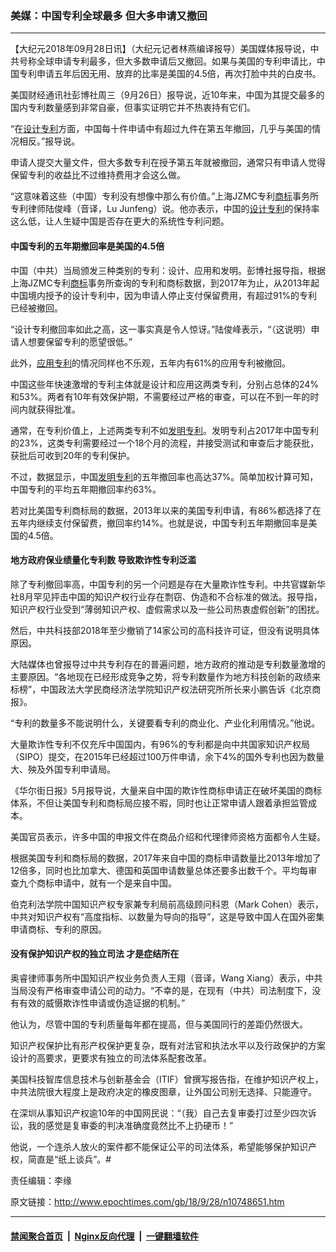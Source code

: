 ### 美媒：中国专利全球最多 但大多申请又撤回
------------------------

<p>【大纪元2018年09月28日讯】（大纪元记者林燕编译报导）美国媒体报导说，中共号称全球申请专利最多，但大多数申请后又撤回。如果与美国的专利申请比，中国专利申请五年后因无用、放弃的比率是美国的4.5倍，再次打脸中共的白皮书。</p>
<p>美国财经通讯社彭博社周三（9月26日）报导说，近10年来，中国为其提交最多的国内专利数量感到非常自豪，但事实证明它并不热衷持有它们。</p>
<p>“在<a href="http://www.epochtimes.com/gb/tag/%E8%AE%BE%E8%AE%A1%E4%B8%93%E5%88%A9.html">设计专利</a>方面，中国每十件申请中有超过九件在第五年撤回，几乎与美国的情况相反。”报导说。</p>
<p>申请人提交大量文件，但大多数专利在授予第五年就被撤回，通常只有申请人觉得保留专利的收益比不过维持费用才会这么做。</p>
<p>“这意味着这些（中国）专利没有想像中那么有价值。”上海JZMC专利<a href="http://www.epochtimes.com/gb/tag/%E5%95%86%E6%A0%87.html">商标</a>事务所专利律师陆俊峰（音译，Lu Junfeng）说。他亦表示，中国的<a href="http://www.epochtimes.com/gb/tag/%E8%AE%BE%E8%AE%A1%E4%B8%93%E5%88%A9.html">设计专利</a>的保持率这么低，让人生疑中国是否存在更大的系统性专利问题。</p>
<h4>中国专利的五年期撤回率是美国的4.5倍</h4>
<p>中国（中共）当局颁发三种类别的专利：设计、应用和发明。彭博社报导指，根据上海JZMC专利<a href="http://www.epochtimes.com/gb/tag/%E5%95%86%E6%A0%87.html">商标</a>事务所查询的专利和商标数据，到2017年为止，从2013年起中国境内授予的设计专利中，因为申请人停止支付保留费用，有超过91%的专利已经被撤回。</p>
<p>“设计专利撤回率如此之高，这一事实真是令人惊讶。”陆俊峰表示，“（这说明）申请人想要保留专利的愿望很低。”</p>
<p>此外，<a href="http://www.epochtimes.com/gb/tag/%E5%BA%94%E7%94%A8%E4%B8%93%E5%88%A9.html">应用专利</a>的情况同样也不乐观，五年内有61%的应用专利被撤回。</p>
<p>中国这些年快速激增的专利主体就是设计和应用这两类专利，分别占总体的24%和53%。两者有10年有效保护期，不需要经过严格的审查，可以在不到一年的时间内就获得批准。</p>
<p>通常，在专利价值上，上述两类专利不如<a href="http://www.epochtimes.com/gb/tag/%E5%8F%91%E6%98%8E%E4%B8%93%E5%88%A9.html">发明专利</a>。发明专利占2017年中国专利的23%，这类专利需要经过一个18个月的流程，并接受测试和审查后才能获批，获批后可收到20年的专利保护。</p>
<p>不过，数据显示，中国<a href="http://www.epochtimes.com/gb/tag/%E5%8F%91%E6%98%8E%E4%B8%93%E5%88%A9.html">发明专利</a>的五年撤回率也高达37%。简单加权计算可知，中国专利的平均五年期撤回率约63%。</p>
<p>若对比美国专利商标局的数据，2013年以来的美国专利申请，有86%都选择了在五年内继续支付保留费，撤回率约14%。也就是说，中国专利五年期撤回率是美国的4.5倍。</p>
<h4>地方政府保业绩量化专利数 导致欺诈性专利泛滥</h4>
<p>除了专利撤回率高，中国专利的另一个问题是存在大量欺诈性专利。中共官媒新华社8月罕见抨击中国的知识产权行业存在剽窃、伪造和不合标准的做法。报导指，知识产权行业受到“薄弱知识产权、虚假需求以及一些公司热衷虚假创新”的困扰。</p>
<p>然后，中共科技部2018年至少撤销了14家公司的高科技许可证，但没有说明具体原因。</p>
<p>大陆媒体也曾报导过中共专利存在的普遍问题，地方政府的推动是专利数量激增的主要原因。“各地现在已经形成竞争之势，将专利数量作为地方科技创新的政绩来标榜”，中国政法大学民商经济法学院知识产权法研究所所长来小鹏告诉《北京商报》。</p>
<p>“专利的数量多不能说明什么，关键要看专利的商业化、产业化利用情况。”他说。</p>
<p>大量欺诈性专利不仅充斥中国国内，有96%的专利都是向中共国家知识产权局（SIPO）提交，在2015年已经超过100万件申请，余下4%的国外专利也因为数量大、殃及外国专利申请局。</p>
<p>《华尔街日报》5月报导说，大量来自中国的欺诈性商标申请正在破坏美国的商标体系，不但让美国专利和商标局应接不暇，同时也让正常申请人跟着承担监管成本。</p>
<p>美国官员表示，许多中国的申报文件在商品介绍和代理律师资格方面都令人生疑。</p>
<p>根据美国专利和商标局的数据，2017年来自中国的商标申请数量比2013年增加了12倍多，同时也比加拿大、德国和英国申请数量总体还要多出数千个。平均每审查九个商标申请中，就有一个是来自中国。</p>
<p>伯克利法学院中国知识产权专家兼专利局前高级顾问科恩（Mark Cohen）表示，中共对知识产权有“高度指标、以数量为导向的指导”，这是导致中国人在国外密集申请商标、专利的原因。</p>
<h4>没有保护知识产权的独立司法 才是症结所在</h4>
<p>奥睿律师事务所中国知识产权业务负责人王翔（音译，Wang Xiang）表示，中共当局没有严格审查申请公司的动力。“不幸的是，在现有（中共）司法制度下，没有有效的威慑欺诈性申请或伪造证据的机制。”</p>
<p>他认为，尽管中国的专利质量每年都在提高，但与美国同行的差距仍然很大。</p>
<p>知识产权保护比有形产权保护更复杂，既有对法官和执法水平以及行政保护的方案设计的高要求，更要求有独立的司法体系配套改革。</p>
<p>美国科技智库信息技术与创新基金会（ITIF）曾撰写报告指，在维护知识产权上，中共法院很大程度上是政府决定的橡皮图章，让外国公司别无选择、只能遵守。</p>
<p>在深圳从事知识产权逾10年的中国网民说：“（我）自己去复审委打过至少四次诉讼，我的感觉是复审委的判决准确度竟然比不上扔硬币！”</p>
<p>他说，一个连杀人放火的案件都不能保证公平的司法体系，希望能够保护知识产权，简直是“纸上谈兵”。#</p>
<p>责任编辑：李缘</p>

原文链接：http://www.epochtimes.com/gb/18/9/28/n10748651.htm


------------------------
#### [禁闻聚合首页](https://github.com/gfw-breaker/banned-news/blob/master/README.md) &nbsp;|&nbsp; [Nginx反向代理](https://github.com/gfw-breaker/open-proxy/blob/master/README.md) &nbsp;|&nbsp; [一键翻墙软件](https://github.com/gfw-breaker/nogfw/blob/master/README.md)